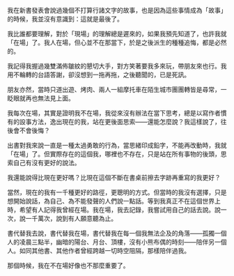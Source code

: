 
我在新書發表會說過幾個不打算行諸文字的故事，也是因為這些事情成為「故事」的時候，我並沒有意識到：這就是最後了。

我比誰都要理解，對於「現場」的理解總是遲來的，如果我預先知道了，也許我就「在場」了。我人在場，但心並不在那當下，於是之後派生的種種追悔，都是必然的。

我記得我握過幾雙滿佈皺紋的懇切大手，對方笑著要我多來玩，帶朋友來也行。我用不輪轉的台語答謝，卻沒想到一拖再拖，之後聽聞的，已是死訊。

朋友亦然，當時只道出遊、烤肉、兩人一組摩托車在陌生城市團團轉皆是尋常，一眨眼就再也無法見上面。

我每次在場，其實是證明我不在場，我從來沒有辦法在當下思考，總是以寫作者慣有的設事方法，逸出現在的我，站在更後面思索——還能怎麼說？我這樣說了，往後會不會後悔？

出書對我來說一直是一種太過勇敢的行為，當思緒印成鉛字，不能再改動時，我就「在場」了。但實際存在的這個我，哪裡也不存在，只是站在所有事物的後頭，思索自己有沒有更好的說法。

我還能說得比現在更好嗎？比現在這個不斷在書桌前擦去字跡再重寫的我更好？

當然，現在的我有一千種更好的路徑，更聰明的方式。但當時的我沒有選擇，只是想開始說話，為自己、為不能發聲的人們說一點話。等到我真正不在這個世界上時，希望有人記得我曾經在場。我在場，我去記錄，我嘗試用自己的話去說。說一次，說一千萬次，說到有人願意聽為止。

書代替我去說，書代替我在場，書代替我在每一個我無法企及的角落——孤獨一個人的凌晨三點半，幽暗的陽台、月台、頂樓，沒有小熊布偶的時刻——陪伴另一個人。如同其他書、其他作者曾經跨越一切時空阻隔，那樣陪伴過我。

那個時候，我在不在場好像也不那麼重要了。